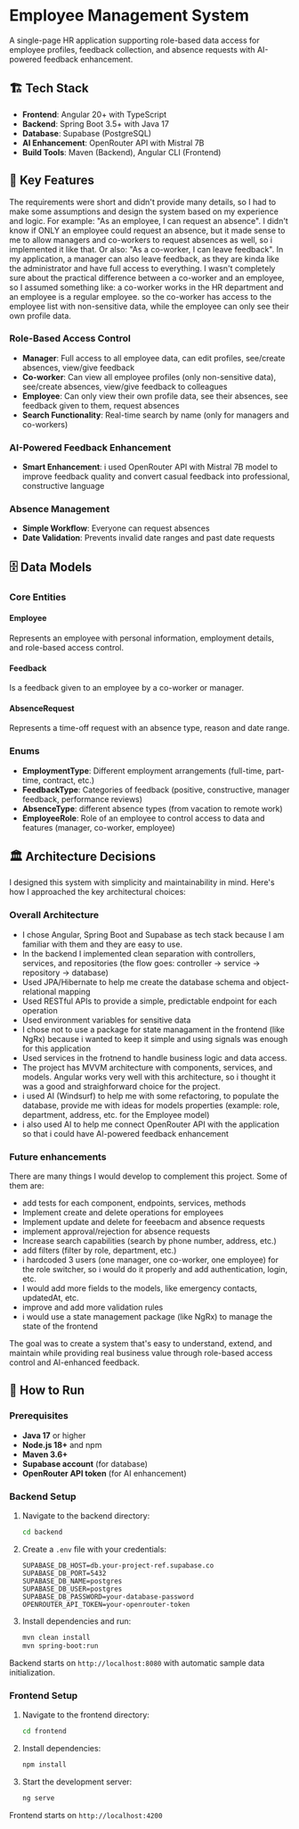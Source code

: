# Employee Management System

A single-page HR application supporting role-based data access for employee profiles, feedback collection, and absence requests with AI-powered feedback enhancement.

## 🏗️ Tech Stack

- **Frontend**: Angular 20+ with TypeScript
- **Backend**: Spring Boot 3.5+ with Java 17
- **Database**: Supabase (PostgreSQL)
- **AI Enhancement**: OpenRouter API with Mistral 7B
- **Build Tools**: Maven (Backend), Angular CLI (Frontend)

## 🎯 Key Features

The requirements were short and didn't provide many details, so I had to make some assumptions and design the system based on my experience and logic. For example: "As an employee, I can request an absence". I didn't know if ONLY an employee could request an absence, but it made sense to me to allow managers and co-workers to request absences as well, so i implemented it like that. Or also: "As a co-worker, I can leave feedback". In my application, a manager can also leave feedback, as they are kinda like the administrator and have full access to everything. I wasn't completely sure about the practical difference between a co-worker and an employee, so I assumed something like: a co-worker works in the HR department and an employee is a regular employee. so the co-worker has access to the employee list with non-sensitive data, while the employee can only see their own profile data.

### Role-Based Access Control
- **Manager**: Full access to all employee data, can edit profiles, see/create absences, view/give feedback
- **Co-worker**: Can view all employee profiles (only non-sensitive data), see/create absences, view/give feedback to colleagues
- **Employee**: Can only view their own profile data, see their absences, see feedback given to them, request absences
- **Search Functionality**: Real-time search by name (only for managers and co-workers)

### AI-Powered Feedback Enhancement
- **Smart Enhancement**: i used OpenRouter API with Mistral 7B model to improve feedback quality and convert casual feedback into professional, constructive language

### Absence Management
- **Simple Workflow**: Everyone can request absences
- **Date Validation**: Prevents invalid date ranges and past date requests

## 🗄️ Data Models

### Core Entities

#### Employee
Represents an employee with personal information, employment details, and role-based access control.

#### Feedback
Is a feedback given to an employee by a co-worker or manager.

#### AbsenceRequest
Represents a time-off request with an absence type, reason and date range.

### Enums
- **EmploymentType**: Different employment arrangements (full-time, part-time, contract, etc.)
- **FeedbackType**: Categories of feedback (positive, constructive, manager feedback, performance reviews)
- **AbsenceType**: different absence types (from vacation to remote work)
- **EmployeeRole**: Role of an employee to control access to data and features (manager, co-worker, employee)

## 🏛️ Architecture Decisions

I designed this system with simplicity and maintainability in mind. Here's how I approached the key architectural choices:

### Overall Architecture
- I chose Angular, Spring Boot and Supabase as tech stack because I am familiar with them and they are easy to use.
- In the backend I implemented clean separation with controllers, services, and repositories (the flow goes: controller -> service -> repository -> database)
- Used JPA/Hibernate to help me create the database schema and object-relational mapping
- Used RESTful APIs to provide a simple, predictable endpoint for each operation
- Used environment variables for sensitive data
- I chose not to use a package for state managament in the frontend (like NgRx) because i wanted to keep it simple and using signals was enough for this application
- Used services in the frotnend to handle business logic and data access.
- The project has MVVM architecture with components, services, and models. Angular works very well with this architecture, so i thought it was a good and straighforward choice for the project.
- i used AI (Windsurf) to help me with some refactoring, to populate the database, provide me with ideas for models properties (example: role, department, address, etc. for the Employee model)
- i also used AI to help me connect OpenRouter API with the application so that i could have AI-powered feedback enhancement

### Future enhancements
There are many things I would develop to complement this project. Some of them are:
- add tests for each component, endpoints, services, methods
- Implement create and delete operations for employees
- Implement update and delete for feeebacm and absence requests
- implement approval/rejection for absence requests
- Increase search capabilities (search by phone number, address, etc.)
- add filters (filter by role, department, etc.)
- i hardcoded 3 users (one manager, one co-worker, one employee) for the role switcher, so i would do it properly and add authentication, login, etc.
- I would add more fields to the models, like emergency contacts, updatedAt, etc.
- improve and add more validation rules
- i would use a state management package (like NgRx) to manage the state of the frontend

The goal was to create a system that's easy to understand, extend, and maintain while providing real business value through role-based access control and AI-enhanced feedback.

## 🚀 How to Run

### Prerequisites
- **Java 17** or higher
- **Node.js 18+** and npm
- **Maven 3.6+**
- **Supabase account** (for database)
- **OpenRouter API token** (for AI enhancement)

### Backend Setup

1. Navigate to the backend directory:
   ```bash
   cd backend
   ```

2. Create a `.env` file with your credentials:
   ```env
   SUPABASE_DB_HOST=db.your-project-ref.supabase.co
   SUPABASE_DB_PORT=5432
   SUPABASE_DB_NAME=postgres
   SUPABASE_DB_USER=postgres
   SUPABASE_DB_PASSWORD=your-database-password
   OPENROUTER_API_TOKEN=your-openrouter-token
   ```

3. Install dependencies and run:
   ```bash
   mvn clean install
   mvn spring-boot:run
   ```

Backend starts on `http://localhost:8080` with automatic sample data initialization.

### Frontend Setup

1. Navigate to the frontend directory:
   ```bash
   cd frontend
   ```

2. Install dependencies:
   ```bash
   npm install
   ```

3. Start the development server:
   ```bash
   ng serve
   ```

Frontend starts on `http://localhost:4200`
